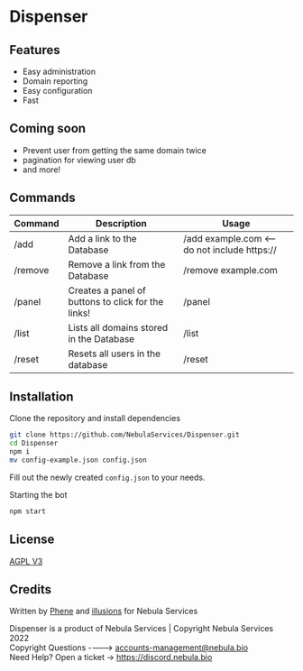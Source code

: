 # Dispenser

## Features

- Easy administration
- Domain reporting
- Easy configuration
- Fast

## Coming soon
- Prevent user from getting the same domain twice
- pagination for viewing user db
- and more!

## Commands 
<table>
<thead>
<tr>
<th>Command</th>
<th>Description</th>
<th>Usage</th>
</tr>
</thead>
<tbody>
<tr>
<td>/add</td>
<td>Add a link to the Database</td>
<td>/add example.com &lt;-- do not include https://</td>
</tr>
<tr>
<td>/remove</td>
<td>Remove a link from the Database</td>
<td>/remove example.com</td>
</tr>
<tr>
<td>/panel</td>
<td>Creates a panel of buttons to click for the links!</td>
<td>/panel</td>
</tr>
<tr>
<td>/list</td>
<td>Lists all domains stored in the Database</td>
<td>/list</td>
</tr>
<tr>
<td>/reset</td>
<td>Resets all users in the database</td>
<td>/reset</td>
</tr>
</tbody>
</table>

## Installation

Clone the repository and install dependencies
```bash
git clone https://github.com/NebulaServices/Dispenser.git
cd Dispenser
npm i
mv config-example.json config.json
```
Fill out the newly created `config.json` to your needs.

Starting the bot
```bash
npm start
```

## License

[AGPL V3](https://www.gnu.org/licenses/agpl-3.0.en.html)

## Credits

Written by [Phene](https://github.com/joebobbio) and [illusions](https://github.com/illusionTBA) for Nebula Services

Dispenser is a product of Nebula Services | Copyright Nebula Services 2022
<br>
Copyright Questions ----> accounts-management@nebula.bio
<br>
Need Help? Open a ticket -> https://discord.nebula.bio
